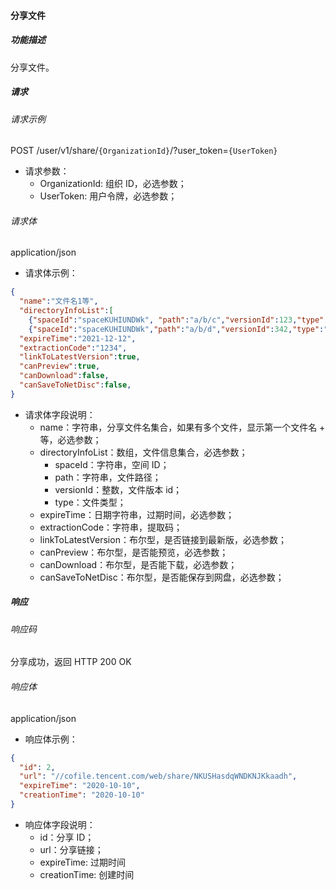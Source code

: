 #### 分享文件

##### 功能描述

分享文件。

##### 请求

###### 请求示例
POST /user/v1/share/`{OrganizationId}`/?user_token=`{UserToken}`

- 请求参数：
  - OrganizationId: 组织 ID，必选参数；
  - UserToken: 用户令牌，必选参数；
  
###### 请求体
application/json

- 请求体示例：

```json
{
  "name":"文件名1等",
  "directoryInfoList":[
    {"spaceId":"spaceKUHIUNDWk", "path":"a/b/c","versionId":123,"type":"file"},
    {"spaceId":"spaceKUHIUNDWk","path":"a/b/d","versionId":342,"type":"dir"}],
  "expireTime":"2021-12-12",
  "extractionCode":"1234",
  "linkToLatestVersion":true,
  "canPreview":true,
  "canDownload":false,
  "canSaveToNetDisc":false,
}
```

- 请求体字段说明：
  - name：字符串，分享文件名集合，如果有多个文件，显示第一个文件名 + 等，必选参数；
  - directoryInfoList：数组，文件信息集合，必选参数；
    - spaceId：字符串，空间 ID；
    - path：字符串，文件路径；
    - versionId：整数，文件版本 id；
    - type：文件类型；
  - expireTime：日期字符串，过期时间，必选参数；
  - extractionCode：字符串，提取码；
  - linkToLatestVersion：布尔型，是否链接到最新版，必选参数；
  - canPreview：布尔型，是否能预览，必选参数；
  - canDownload：布尔型，是否能下载，必选参数；
  - canSaveToNetDisc：布尔型，是否能保存到网盘，必选参数；

##### 响应

###### 响应码

分享成功，返回 HTTP 200 OK

###### 响应体

application/json

- 响应体示例：

```json
{
  "id": 2,
  "url": "//cofile.tencent.com/web/share/NKUSHasdqWNDKNJKkaadh",
  "expireTime": "2020-10-10",
  "creationTime": "2020-10-10"
}
```

- 响应体字段说明：
  - id：分享 ID；
  - url：分享链接；
  - expireTime: 过期时间
  - creationTime: 创建时间
